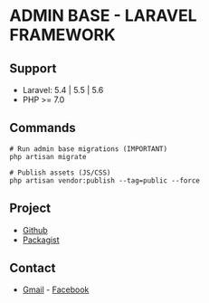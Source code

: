 # ADMIN BASE - LARAVEL FRAMEWORK
## Support
* Laravel: 5.4 | 5.5 | 5.6
* PHP >= 7.0

## Commands
```shell
# Run admin base migrations (IMPORTANT)
php artisan migrate

# Publish assets (JS/CSS)
php artisan vendor:publish --tag=public --force
```

## Project
* [Github](https://github.com/ElioMS/admin-laravel)
* [Packagist](https://packagist.org/packages/emgs/admin-emgs-laravel)

## Contact
* [Gmail](elio.garcia.solis@gmail.com) - [Facebook](facebook.com)
